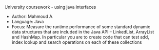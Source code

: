 University coursework - using java interfaces
- Author: Mahmoud A.
- Language: Java
- Focus:  Measure the runtime performance of some standard dynamic data structures that are included in the Java API – LinkedList, ArrayList and HashMap. In particular you are to create code that can test add, index lookup and search operations on each of these collections

